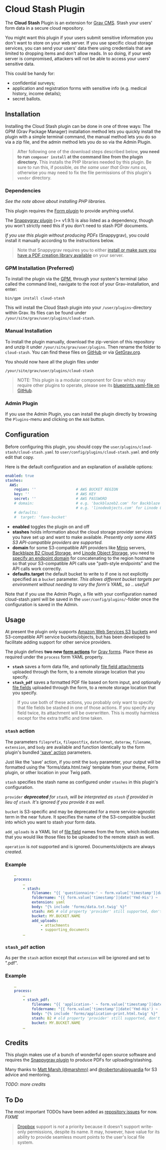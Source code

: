 # Cloud Stash Plugin

The **Cloud Stash** Plugin is an extension for [Grav CMS](http://github.com/getgrav/grav). Stash your users' form data in a secure cloud repository.

You might want this plugin if your users submit sensitive information you don't want to store on your web server. If you use specific cloud storage services, you can send your users' data there using credentials that are limited to dropping items and don't allow reads. In so doing, if your web server is compromised, attackers will not be able to access your users' sensitive data.

This could be handy for:

* confidential surveys;
* application and registration forms with sensitive info (e.g. medical history, income details);
* secret ballots.

## Installation

Installing the Cloud Stash plugin can be done in one of three ways: The GPM (Grav Package Manager) installation method lets you quickly install the plugin with a simple terminal command, the manual method lets you do so via a zip file, and the admin method lets you do so via the Admin Plugin.

> After following one of the download steps described below, **you need to run `composer install` at the command line from the plugin directory.** This installs the PHP libraries needed by this plugin. Be sure to run this, if possible, _as the same user that Grav runs as_, otherwise you may need to fix the file permissions of this plugin's `vendor` directory.

### Dependencies

_See the note above about installing PHP libraries._

This plugin requires the [Form plugin](https://github.com/getgrav/grav-plugin-form) to provide anything useful.

The [Snappygrav plugin](https://github.com/iusvar/grav-plugin-snappygrav) (>= v1.9.1) is also listed as a dependency, though you won't strictly need this if you don't need to stash PDF documents.

_If you use this plugin without producing PDFs_ (Snappygrav), you could install it manually according to the instructions below.

> Note that Snappygrav requires you to either [install or make sure you have a PDF creation library available](https://github.com/iusvar/grav-plugin-snappygrav#requirements) on your server.

### GPM Installation (Preferred)

To install the plugin via the [GPM](http://learn.getgrav.org/advanced/grav-gpm), through your system's terminal (also called the command line), navigate to the root of your Grav-installation, and enter:

    bin/gpm install cloud-stash

This will install the Cloud Stash plugin into your `/user/plugins`-directory within Grav. Its files can be found under `/your/site/grav/user/plugins/cloud-stash`.

### Manual Installation

To install the plugin manually, download the zip-version of this repository and unzip it under `/your/site/grav/user/plugins`. Then rename the folder to `cloud-stash`. You can find these files on [GitHub](https://github.com/hughbris/grav-plugin-cloud-stash) or via [GetGrav.org](http://getgrav.org/downloads/plugins#extras).

You should now have all the plugin files under

    /your/site/grav/user/plugins/cloud-stash

> NOTE: This plugin is a modular component for Grav which may require other plugins to operate, please see its [blueprints.yaml-file on GitHub](https://github.com/hughbris/grav-plugin-cloud-stash/blob/master/blueprints.yaml).

### Admin Plugin

If you use the Admin Plugin, you can install the plugin directly by browsing the `Plugins`-menu and clicking on the `Add` button.

## Configuration

Before configuring this plugin, you should copy the `user/plugins/cloud-stash/cloud-stash.yaml` to `user/config/plugins/cloud-stash.yaml` and only edit that copy.

Here is the default configuration and an explanation of available options:

```yaml
enabled: true
stashes:
  AWS:
    region: ''                  # AWS BUCKET REGION
    key: ''                     # AWS KEY
    secret: ''                  # AWS PASSWORD
    # domain:                   # e.g. 'backblazeb2.com' for Backblaze B2 (see https://www.backblaze.com/b2/docs/s3_compatible_api.html and below)
                                # e.g. 'linodeobjects.com' for Linode Object Storage stashes
    # defaults:
    #  target: 'fave-bucket'
```

* **enabled** toggles the plugin on and off
* **stashes** holds information about the cloud storage provider services you have set up and want to make available. _Presently only some AWS S3 API-compatible providers are supported._
* **domain** for some S3-compatible API providers like [Minio](https://min.io) servers, [Backblaze B2 Cloud Storage](https://www.backblaze.com/b2/cloud-storage.html), and [Linode Object Storage](https://www.linode.com/products/object-storage/), you need to [specify an endpoint domain](https://docs.min.io/docs/how-to-use-aws-sdk-for-php-with-minio-server.html) for concatenating to the region hostname so that your S3-compatible API calls use "path-style endpoints" and the API calls work correctly.
* **defaults.target** the default bucket to write to if one is not explicitly specified as a `bucket` parameter. _This allows different bucket targets per environment without needing to vary the form's YAML, so .. useful!_

Note that if you use the Admin Plugin, a file with your configuration named cloud-stash.yaml will be saved in the `user/config/plugins/`-folder once the configuration is saved in the Admin.

## Usage

At present the plugin only supports [Amazon Web Services S3](https://docs.aws.amazon.com/s3/index.html) [buckets](https://docs.aws.amazon.com/AmazonS3/latest/dev/Introduction.html#BasicsBucket) and S3-compatible API service buckets/objects, but has been developed to facilitate adding support for other service providers.

The plugin defines **two new [form actions](https://learn.getgrav.org/16/forms/forms/reference-form-actions)** for [Grav forms](https://github.com/getgrav/grav-plugin-form). Place these as required under the `process` form YAML property.

* **`stash`** saves a form data file, and optionally [file field attachments](https://learn.getgrav.org/16/forms/forms/fields-available#file-field) uploaded through the form, to a remote storage location that you specify.
* **`stash_pdf`** saves a formatted PDF file based on form input, and optionally [file fields](https://learn.getgrav.org/16/forms/forms/fields-available#file-field) uploaded through the form, to a remote storage location that you specify.

> If you use both of these actions, you probably only want to specify that file fields be stashed in one of those actions. If you specify any field twice, its attachment will be overwritten. This is mostly harmless except for the extra traffic and time taken.

### `stash` action

The parameters `fileprefix`, `filepostfix`, `dateformat`, `dateraw`, `filename`, `extension`, and `body` are available and function identically to the form plugin's bundled ['save' action](https://learn.getgrav.org/16/forms/forms/reference-form-actions#save) parameters.

Just like the 'save' action, if you omit the `body` parameter, your output will be formatted using the 'forms/data.html.twig' template from your theme, Form plugin, or other location in your Twig path.

`stash` specifies the stash name as configured under `stashes` in this plugin's configuration.

`provider` _**deprecated** for `stash`, will be interpreted as `stash` if provided in lieu of `stash`. It's ignored if you provide it as well._

`bucket` is S3-specific and may be deprecated for a more service-agnostic term in the near future. It specifies the name of the S3-compatible bucket into which you want to stash your form data.

`add_uploads` is a YAML list of [file field](https://learn.getgrav.org/16/forms/forms/fields-available#file-field) names from the form, which indicates that you would like those files to be uploaded to the remote stash as well.

`operation` is _not_ supported and is ignored. Documents/objects are always _created_.

### Example

```yaml
    …
    process:
        …
        - stash:
            filename: "{{ 'questionnaire-' ~ form.value['timestamp']|date('Ymd-His') ~ '-' ~ form.value['respondent-name']|e|split(' ')|last|lower ~ '.yaml' }}"
            foldername: "{{ form.value['timestamp']|date('Ymd-His') ~ '-' ~ form.value['respondent-name']|e|split(' ')|last|lower }}"
            extension: yaml
            body: "{% include 'forms/data.txt.twig' %}"
            stash: AWS # old property 'provider' still supported, don't use it though
            bucket: MY.BUCKET.NAME
            add_uploads:
                - attachments
                - supporting_documents
        …
```

### `stash_pdf` action

As per the `stash` action except that `extension` will be ignored and set to ".pdf".

### Example

```yaml
    …
    process:
        …
        - stash_pdf:
            filename: "{{ 'application-' ~ form.value['timestamp']|date('Ymd-His') ~ '-' ~ form.value['applicant-name']|e|split(' ')|last|lower ~ '.pdf' }}"
            foldername: "{{ form.value['timestamp']|date('Ymd-His') ~ '-' ~ form.value['applicant-name']|e|split(' ')|last|lower }}"
            body: "{% include 'forms/application-print.html.twig' %}"
            stash: B2 # old property 'provider' still supported, don't use it though
            bucket: MY.BUCKET.NAME
        …
```

## Credits

This plugin makes use of a bunch of wonderful open source software and requires the [Snappygrav plugin](https://github.com/iusvar/grav-plugin-snappygrav) to produce PDFs for uploading/stashing.

Many thanks to [Matt Marsh (@marshmn)](https://github.com/marshmn) and [@robertorubioguardia](https://github.com/robertorubioguardia) for S3 advice and mentoring.

_TODO: more credits_

## To Do

The most important TODOs have been added as [repository issues](https://github.com/hughbris/grav-plugin-cloud-stash/issues) for now. _FIXME_

> [Dropbox](https://dropbox.com) support is _not_ a priority because it doesn't support write-only permissions, despite its name. It may, however, have value for its ability to provide seamless mount points to the user's local file system.
